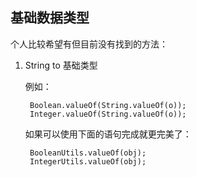 ## 基础数据类型

个人比较希望有但目前没有找到的方法：

1. String to 基础类型

    例如：

        Boolean.valueOf(String.valueOf(o));
        Integer.valueOf(String.valueOf(o));

    如果可以使用下面的语句完成就更完美了：

        BooleanUtils.valueOf(obj);
        IntegerUtils.valueOf(obj);